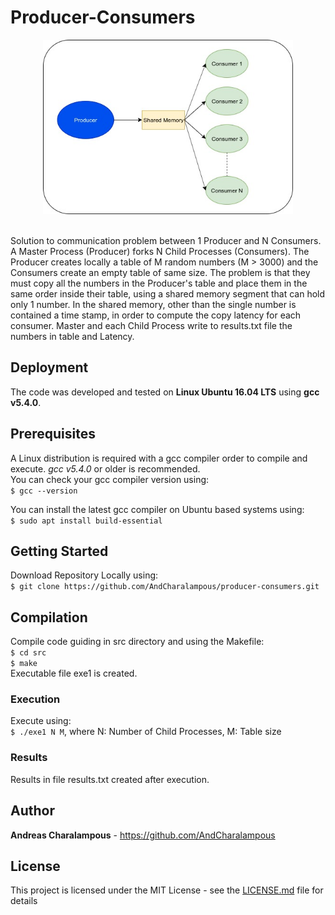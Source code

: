 # Producer-Consumers
<p align="center">
  <img width = 400 height = 279 src="prob_diagram.jpg">
</p>
<br />Solution to communication problem between 1 Producer and N Consumers.
A Master Process (Producer) forks N Child Processes (Consumers). The Producer creates locally a table of M random numbers (M > 3000) and the Consumers create an empty table of same size. The problem is that they must copy all the numbers in the Producer's table and place them in the same order inside their table, using a shared memory segment that can hold only 1 number. In the shared memory, other than the single number is contained a time stamp, in order to compute the copy latency for each consumer. Master and each Child Process write to results.txt file the numbers in table and Latency.

## Deployment

The code was developed and tested on **Linux Ubuntu 16.04 LTS** using **gcc v5.4.0**.

## Prerequisites

A Linux distribution is required with a gcc compiler order to compile and execute. _gcc v5.4.0_ or older is recommended.
<br />You can check your gcc compiler version using:
<br />``` $ gcc --version ```

You can install the latest gcc compiler on Ubuntu based systems using:
<br />``` $ sudo apt install build-essential ``` 

## Getting Started
Download Repository Locally using:
<br /> ```$ git clone https://github.com/AndCharalampous/producer-consumers.git ```

## Compilation
Compile code guiding in src directory and using the Makefile:
<br /> ```$ cd src```
<br /> ```$ make```
<br /> Executable file exe1 is created.

### Execution
Execute using:
<br /> ```$ ./exe1 N M```, where N: Number of Child Processes, M: Table size

### Results
Results in file results.txt created after execution.

## Author

**Andreas Charalampous** - https://github.com/AndCharalampous

## License

This project is licensed under the MIT License - see the [LICENSE.md](LICENSE.md) file for details
